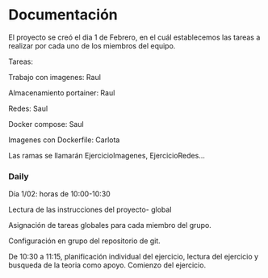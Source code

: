 # Documentación 

El proyecto se creó el dia 1 de Febrero, en el cuál establecemos las tareas a realizar por cada uno de los miembros del equipo.

Tareas:

Trabajo con imagenes: Raul

Almacenamiento portainer: Raul

Redes: Saul

Docker compose: Saul

Imagenes con Dockerfile: Carlota

Las ramas se llamarán EjercicioImagenes, EjercicioRedes...

### Daily

Día 1/02: horas de 10:00-10:30

Lectura de las instrucciones del proyecto- global

Asignación de tareas globales para cada miembro del grupo.

Configuración en grupo del repositorio de git.

De 10:30 a 11:15, planificación individual del ejercicio, lectura del ejercicio y busqueda de la teoria como apoyo. Comienzo del ejercicio.



